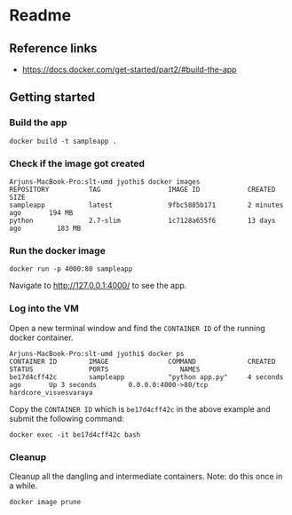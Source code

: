 # Readme

## Reference links

* https://docs.docker.com/get-started/part2/#build-the-app


## Getting started

### Build the app

```
docker build -t sampleapp .
```

### Check if the image got created

```
Arjuns-MacBook-Pro:slt-umd jyothi$ docker images
REPOSITORY          TAG                 IMAGE ID            CREATED             SIZE
sampleapp           latest              9fbc5885b171        2 minutes ago       194 MB
python              2.7-slim            1c7128a655f6        13 days ago         183 MB
```

### Run the docker image

```
docker run -p 4000:80 sampleapp
```
Navigate to http://127.0.0.1:4000/ to see the app.

### Log into the VM

Open a new terminal window and find the `CONTAINER ID` of the running docker container.
```
Arjuns-MacBook-Pro:slt-umd jyothi$ docker ps
CONTAINER ID        IMAGE               COMMAND             CREATED             STATUS              PORTS                  NAMES
be17d4cff42c        sampleapp           "python app.py"     4 seconds ago       Up 3 seconds        0.0.0.0:4000->80/tcp   hardcore_visvesvaraya
```

Copy the `CONTAINER ID` which is `be17d4cff42c` in the above example and submit the following command:
```
docker exec -it be17d4cff42c bash
``` 

### Cleanup

Cleanup all the dangling and intermediate containers. Note: do this once in a while.

```
docker image prune
```